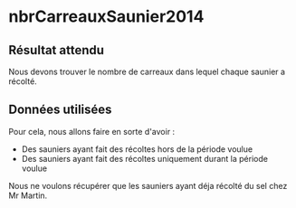 # nbrCarreauxSaunier2014

## Résultat attendu
Nous devons trouver le nombre de carreaux dans lequel chaque saunier a récolté.

## Données utilisées

Pour cela, nous allons faire en sorte d'avoir :
- Des sauniers ayant fait des récoltes hors de la période voulue
- Des sauniers ayant fait des récoltes uniquement durant la période voulue

Nous ne voulons récupérer que les sauniers ayant déja récolté du sel chez Mr Martin.